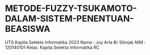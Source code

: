 # METODE-FUZZY-TSUKAMOTO-DALAM-SISTEM-PENENTUAN-BEASISWA
UTS Kapita Selekta Informatika 2023
Nama : Joy Arta Br Sitinjak
NIM  : 120140101
Kelas: Kapita Selekta Informatika RC
